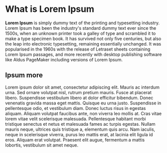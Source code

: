 # What is Lorem Ipsum

__Lorem Ipsum__ is simply dummy text of the printing and typesetting industry. Lorem Ipsum has been the industry's standard dummy text ever since the 1500s, when an unknown printer took a galley of type and scrambled it to make a type specimen book. It has survived not only five centuries, but also the leap into electronic typesetting, remaining essentially unchanged. It was popularised in the 1960s with the release of Letraset sheets containing Lorem Ipsum passages, and more recently with desktop publishing software like Aldus PageMaker including versions of Lorem Ipsum.
 
## Ipsum more
 
Lorem ipsum dolor sit amet, consectetur adipiscing elit. Mauris ac interdum urna. Sed ornare volutpat nisl, rutrum pretium mauris. Fusce at placerat libero. Suspendisse vestibulum libero at dolor efficitur bibendum. Donec venenatis gravida massa eget mattis. Quisque eu urna justo. Suspendisse in pellentesque odio, et vestibulum diam. Donec luctus risus in egestas aliquam. Aliquam volutpat faucibus ante, non viverra leo mollis at. Cras vitae lorem vitae velit scelerisque malesuada. Pellentesque habitant morbi tristique senectus et netus et malesuada fames ac turpis egestas. Nullam mauris neque, ultrices quis tristique a, elementum quis arcu. Nam iaculis, neque in scelerisque viverra, purus leo mattis erat, at lacinia elit ligula id eros. Aliquam erat volutpat. Praesent elit augue, fermentum a mattis lobortis, vestibulum sit amet neque.
